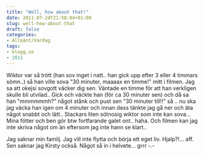 ```yaml
---
title: "Well, how about that!"
date: 2011-07-24T21:58:04+01:00
slug: well-how-about-that
draft: false
categories:
- Allmänt/Vardag
tags:
- blogg.se
- 2011
---
```

Wiktor var så trött (han sov inget i natt.. han gick upp efter 3 eller 4 timmars sömn..) så han ville sova "30 minuter, maaaax en timme!" mitt i filmen. Jag sa att okejsi sovgott väcker dig sen. Väntade en timme för att han verkligen skulle bli utvilad.. Gick och väckte han (för ca 30 minuter sen) och då sa han "mmmmmmh?" något stånk och pust sen "30 minuter till!!" så .. nu ska jag väcka han igen om 4 minuter och innan dess tänkte jag gå ner och äta något snabbt och lätt.. Stackars liten sötnosig wiktor som inte kan sova...  
Mina fötter och ben gör btw fortfarande galet ont.. haha. Och filmen kan jag inte skriva något om än eftersom jag inte hann se klart..  
  
  
Jag saknar min familj. Jag vill inte flytta och börja ett eget liv. Hjalp?!... aff. Sen saknar jag Kirsty också. Något så in i helvete... grrr -.-